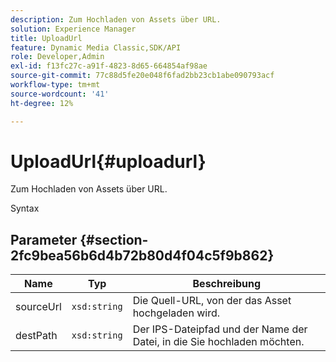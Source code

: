 ```yaml
---
description: Zum Hochladen von Assets über URL.
solution: Experience Manager
title: UploadUrl
feature: Dynamic Media Classic,SDK/API
role: Developer,Admin
exl-id: f13fc27c-a91f-4823-8d65-664854af98ae
source-git-commit: 77c88d5fe20e048f6fad2bb23cb1abe090793acf
workflow-type: tm+mt
source-wordcount: '41'
ht-degree: 12%

---
```


# UploadUrl{#uploadurl}

Zum Hochladen von Assets über URL.

Syntax

## Parameter {#section-2fc9bea56b6d4b72b80d4f04c5f9b862}

| Name | Typ | Beschreibung |
|---|---|---|
| sourceUrl | `xsd:string` | Die Quell-URL, von der das Asset hochgeladen wird. |
| destPath | `xsd:string` | Der IPS-Dateipfad und der Name der Datei, in die Sie hochladen möchten. |
